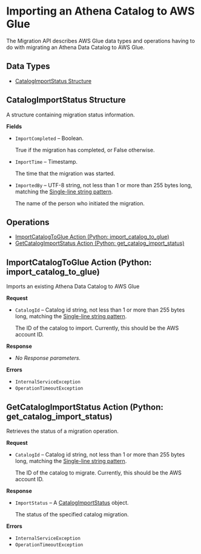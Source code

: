 # Importing an Athena Catalog to AWS Glue<a name="aws-glue-api-catalog-migration"></a>

The Migration API describes AWS Glue data types and operations having to do with migrating an Athena Data Catalog to AWS Glue\.

## Data Types<a name="aws-glue-api-catalog-migration-objects"></a>
+ [CatalogImportStatus Structure](#aws-glue-api-catalog-migration-CatalogImportStatus)

## CatalogImportStatus Structure<a name="aws-glue-api-catalog-migration-CatalogImportStatus"></a>

A structure containing migration status information\.

**Fields**
+ `ImportCompleted` – Boolean\.

  True if the migration has completed, or False otherwise\.
+ `ImportTime` – Timestamp\.

  The time that the migration was started\.
+ `ImportedBy` – UTF\-8 string, not less than 1 or more than 255 bytes long, matching the [Single-line string pattern](aws-glue-api-common.md#aws-glue-api-regex-oneLine)\.

  The name of the person who initiated the migration\.

## Operations<a name="aws-glue-api-catalog-migration-actions"></a>
+ [ImportCatalogToGlue Action \(Python: import\_catalog\_to\_glue\)](#aws-glue-api-catalog-migration-ImportCatalogToGlue)
+ [GetCatalogImportStatus Action \(Python: get\_catalog\_import\_status\)](#aws-glue-api-catalog-migration-GetCatalogImportStatus)

## ImportCatalogToGlue Action \(Python: import\_catalog\_to\_glue\)<a name="aws-glue-api-catalog-migration-ImportCatalogToGlue"></a>

Imports an existing Athena Data Catalog to AWS Glue

**Request**
+ `CatalogId` – Catalog id string, not less than 1 or more than 255 bytes long, matching the [Single-line string pattern](aws-glue-api-common.md#aws-glue-api-regex-oneLine)\.

  The ID of the catalog to import\. Currently, this should be the AWS account ID\.

**Response**
+ *No Response parameters\.*

**Errors**
+ `InternalServiceException`
+ `OperationTimeoutException`

## GetCatalogImportStatus Action \(Python: get\_catalog\_import\_status\)<a name="aws-glue-api-catalog-migration-GetCatalogImportStatus"></a>

Retrieves the status of a migration operation\.

**Request**
+ `CatalogId` – Catalog id string, not less than 1 or more than 255 bytes long, matching the [Single-line string pattern](aws-glue-api-common.md#aws-glue-api-regex-oneLine)\.

  The ID of the catalog to migrate\. Currently, this should be the AWS account ID\.

**Response**
+ `ImportStatus` – A [CatalogImportStatus](#aws-glue-api-catalog-migration-CatalogImportStatus) object\.

  The status of the specified catalog migration\.

**Errors**
+ `InternalServiceException`
+ `OperationTimeoutException`